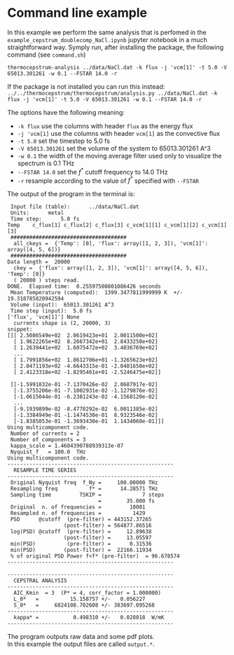 # Command line example

In this example we perform the same analysis that is perfomed in the `example_cepstrum_doublecomp_NaCl.ipynb` jupyter notebook in a much straightforward way.
Symply run, after installing the package, the following command (see `command.sh`)

```
thermocepstrum-analysis ../data/NaCl.dat -k flux -j 'vcm[1]' -t 5.0 -V 65013.301261 -w 0.1 --FSTAR 14.0 -r
```
If the package is not installed you can run this instead:
`../../thermocepstrum/thermocepstrum/analysis.py ../data/NaCl.dat -k flux -j 'vcm[1]' -t 5.0 -V 65013.301261 -w 0.1 --FSTAR 14.0 -r`

The options have the following meaning:
* `-k flux` use the columns with header `flux` as the energy flux
* `-j 'vcm[1]` use the columns with header `vcm[1]` as the convective flux
* `-t 5.0` set the timestep to 5.0 fs
* `-V 65013.301261` set the volume of the system to 65013.301261 A^3
* `-w 0.1` the width of the moving average filter used only to visualize the spectrum is 0.1 THz
* `--FSTAR 14.0` set the $f^*$ cutoff frequency to 14.0 THz
* `-r` resample according to the value of $f^*$ specified with `--FSTAR`

The output of the program in the terminal is:
```
 Input file (table):      ../data/NaCl.dat
 Units:      metal
 Time step:      5.0 fs
Temp    c_flux[1] c_flux[2] c_flux[3] c_vcm[1][1] c_vcm[1][2] c_vcm[1][3]
 #####################################
  all_ckeys =  {'Temp': [0], 'flux': array([1, 2, 3]), 'vcm[1]': array([4, 5, 6])}
 #####################################
Data length =  20000
  ckey =  {'flux': array([1, 2, 3]), 'vcm[1]': array([4, 5, 6]), 'Temp': [0]}
  ( 20000 ) steps read.
DONE.  Elapsed time:  0.25597500801086426 seconds
 Mean Temperature (computed):  1399.3477811999999 K  +/-  19.318785820942594
 Volume (input):  65013.301261 A^3
 Time step (input):  5.0 fs
['flux', 'vcm[1]'] None
  currents shape is (2, 20000, 3)
snippet:
[[[ 2.5086549e+02  2.0619423e+01  2.0011500e+02]
  [ 1.9622265e+02  8.2667342e+01  2.8433250e+02]
  [ 1.2639441e+02  1.6075472e+02  3.4036769e+02]
  ...
  [ 1.7991856e+02  1.8612706e+01 -1.3265623e+02]
  [ 2.0471193e+02 -4.6643315e-01 -2.0401650e+02]
  [ 2.4123318e+02 -1.8295461e+01 -2.5246475e+02]]

 [[-1.5991832e-01 -7.1370426e-02  2.0687917e-02]
  [-1.3755206e-01 -7.1002931e-02 -1.1279876e-02]
  [-1.0615044e-01 -6.2381243e-02 -4.1568120e-02]
  ...
  [-9.1939899e-02 -8.4778292e-02  6.0011385e-02]
  [-1.3384949e-01 -1.1474530e-01  8.9323546e-02]
  [-1.8385053e-01 -1.3693430e-01  1.1434060e-01]]]
Using multicomponent code.
 Number of currents = 2
 Number of components = 3
 kappa_scale = 1.4604390788939313e-07
 Nyquist_f   = 100.0  THz
Using multicomponent code.
-----------------------------------------------------
  RESAMPLE TIME SERIES
-----------------------------------------------------
 Original Nyquist freq  f_Ny =     100.00000 THz
 Resampling freq          f* =      14.28571 THz
 Sampling time         TSKIP =             7 steps
                             =        35.000 fs
 Original  n. of frequencies =         10001
 Resampled n. of frequencies =          1429
 PSD      @cutoff  (pre-filter) = 443152.37265
                  (post-filter) = 564877.86516
 log(PSD) @cutoff  (pre-filter) =     12.89638
                  (post-filter) =     13.05597
 min(PSD)          (pre-filter) =      0.31536
 min(PSD)         (post-filter) =  22166.11934
 % of original PSD Power f<f* (pre-filter)  = 96.678574
-----------------------------------------------------

-----------------------------------------------------
  CEPSTRAL ANALYSIS
-----------------------------------------------------
  AIC_Kmin  = 3  (P* = 4, corr_factor = 1.000000)
  L_0*   =          15.158757 +/-   0.056227
  S_0*   =     6824108.702608 +/- 383697.095268
-----------------------------------------------------
  kappa* =           0.498310 +/-   0.028018  W/mK
-----------------------------------------------------
```

The program outputs raw data and some pdf plots.\
In this example the output files are called `output.*`.
